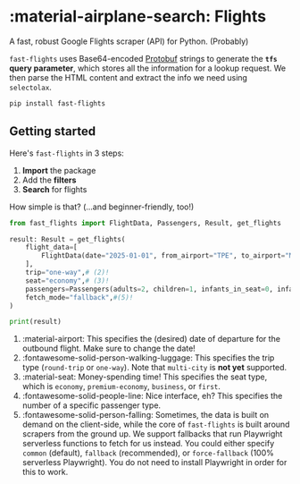 # :material-airplane-search: Flights
A fast, robust Google Flights scraper (API) for Python. (Probably)

`fast-flights` uses Base64-encoded [Protobuf](https://developers.google.com/protocol-buffers) strings to generate the **`tfs` query parameter**, which stores all the information for a lookup request. We then parse the HTML content and extract the info we need using `selectolax`.

```sh
pip install fast-flights
```

## Getting started
Here's `fast-flights` in 3 steps:

1. **Import** the package
2. Add the **filters**
3. **Search** for flights

How simple is that? (...and beginner-friendly, too!)

```python
from fast_flights import FlightData, Passengers, Result, get_flights

result: Result = get_flights(
    flight_data=[
        FlightData(date="2025-01-01", from_airport="TPE", to_airport="MYJ")# (1)!
    ],
    trip="one-way",# (2)!
    seat="economy",# (3)!
    passengers=Passengers(adults=2, children=1, infants_in_seat=0, infants_on_lap=0),# (4)!
    fetch_mode="fallback",#(5)!
)

print(result)
```

1. :material-airport: This specifies the (desired) date of departure for the outbound flight. Make sure to change the date!
2. :fontawesome-solid-person-walking-luggage: This specifies the trip type (`round-trip` or `one-way`). Note that `multi-city` is **not yet** supported.
3. :material-seat: Money-spending time! This specifies the seat type, which is `economy`, `premium-economy`, `business`, or `first`.
4. :fontawesome-solid-people-line: Nice interface, eh? This specifies the number of a specific passenger type.
5. :fontawesome-solid-person-falling: Sometimes, the data is built on demand on the client-side, while the core of `fast-flights` is built around scrapers from the ground up. We support fallbacks that run Playwright serverless functions to fetch for us instead. You could either specify `common` (default), `fallback` (recommended), or `force-fallback` (100% serverless Playwright). You do not need to install Playwright in order for this to work.
